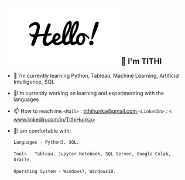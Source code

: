 ![](https://github.com/TithiHunka/TithiHunka/blob/main/Images/images.png)
👋 I'm TITHI
-------------
- 🌱 I’m currently learning Python, Tableau, Machine Learning, Artificial Intelligence, SQL
- 🌱I’m currently working on learning and experimenting with the languages
- 📫 How to reach me `<Mail>` : <tithihunka@gmail.com>,`<LinkedIn>` : < www.linkedin.com/in/TithiHunka>
- 🌈I am comfortable with: 
      
      Languages - Python3, SQL.
     
      Tools - Tableau, Jupyter Notebook, SQL Server, Google Colab, Oracle.
      
      Operating System - Windows7, Windows10.
<!---
TithiHunka/TithiHunka is a ✨ special ✨ repository because its `README.md` (this file) appears on your GitHub profile.
You can click the Preview link to take a look at your changes.
--->
